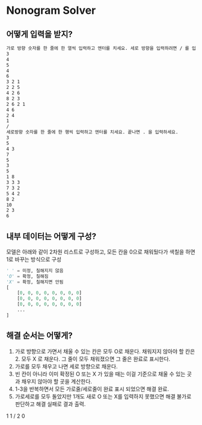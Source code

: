 Nonogram Solver
===============

## 어떻게 입력을 받지?
```cmd
가로 방향 숫자를 한 줄에 한 열씩 입력하고 엔터를 치세요. 세로 방향을 입력하려면 / 를 입력하세요.
3
4
5
4
6
3 2 1
2 2 5
4 2 6
8 2 3
2 6 2 1
4 6
2 4
1 
/
세로방향 숫자를 한 줄에 한 행씩 입력하고 엔터를 치세요. 끝나면 . 을 입력하세요.
3
5
4 3
7
5
3
5
1 8
3 3 3 
7 3 2
5 4 2
8 2
10
2 3
6
```

## 내부 데이터는 어떻게 구성?
모델은 아래와 같이 2차원 리스트로 구성하고, 모든 칸을 0으로 채워뒀다가 색칠을 하면 1로 바꾸는 방식으로 구성 
```python
' ' = 미정, 칠해지지 않음
'O' = 확정, 칠해짐
'X' = 확정, 칠해지면 안됨
[
    [0, 0, 0, 0, 0, 0, 0, 0]
    [0, 0, 0, 0, 0, 0, 0, 0]
    [0, 0, 0, 0, 0, 0, 0, 0]
    ...
]
```

## 해결 순서는 어떻게?
1. 가로 방향으로 가면서 채울 수 있는 칸은 모두 O로 채운다. 채워지지 않아야 할 칸은 2. 모두 X 로 채운다. 그 줄이 모두 채워졌으면 그 줄은 완료로 표시한다.
2. 가로를 모두 채우고 나면 세로 방향으로 채운다. 
3. 빈 칸이 아니라 이미 확정된 O 또는 X 가 있을 때는 이걸 기준으로 채울 수 있는 곳과 채우지 않아야 할 곳을 계산한다.
4. 1-3을 반복하면서 모든 가로줄/세로줄이 완료 표시 되었으면 해결 완료. 
5. 가로세로를 모두 돌았지만 1개도 새로 O 또는 X를 입력하지 못했으면 해결 불가로 판단하고 해결 실패로 결과 출력. 


1
1
/
2
0
